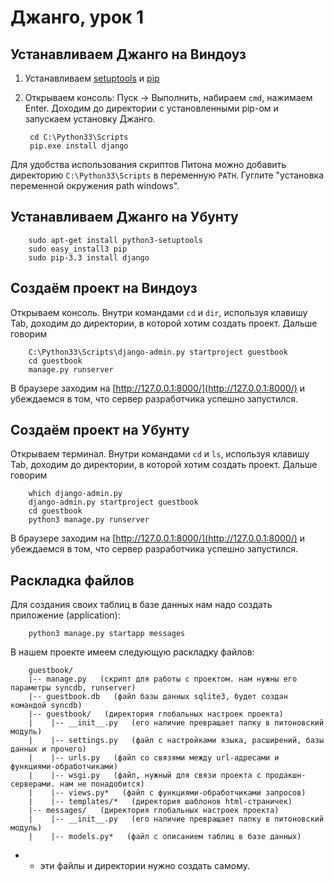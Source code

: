 Джанго, урок 1
==============

Устанавливаем Джанго на Виндоуз
-------------------------------

1. Устанавливаем [setuptools](http://www.lfd.uci.edu/~gohlke/pythonlibs/#setuptools)
и [pip](http://www.lfd.uci.edu/~gohlke/pythonlibs/#pip)

2. Открываем консоль: Пуск → Выполнить, набираем `cmd`, нажимаем Enter. Доходим до директории
с установленными pip-ом и запускаем установку Джанго.
        
        cd C:\Python33\Scripts
        pip.exe install django

Для удобства использования скриптов Питона можно добавить директорию `C:\Python33\Scripts`
в переменную `PATH`. Гуглите "установка переменной окружения path windows".


Устанавливаем Джанго на Убунту
------------------------------

        sudo apt-get install python3-setuptools
        sudo easy_install3 pip
        sudo pip-3.3 install django

Создаём проект на Виндоуз
-------------------------

Открываем консоль. Внутри командами `cd` и `dir`, используя клавишу Tab, доходим до директории, в которой хотим создать проект. Дальше говорим

        C:\Python33\Scripts\django-admin.py startproject guestbook
        cd guestbook
        manage.py runserver

В браузере заходим на [http://127.0.0.1:8000/](http://127.0.0.1:8000/) и убеждаемся в том, что сервер разработчика успешно запустился.


Создаём проект на Убунту
------------------------

Открываем терминал. Внутри командами `cd` и `ls`, используя клавишу Tab, доходим до директории, в которой хотим создать проект. Дальше говорим

        which django-admin.py
        django-admin.py startproject guestbook
        cd guestbook
        python3 manage.py runserver

В браузере заходим на [http://127.0.0.1:8000/](http://127.0.0.1:8000/) и убеждаемся в том, что сервер разработчика успешно запустился.


Раскладка файлов
----------------        

Для создания своих таблиц в базе данных нам надо создать приложение (application):

        python3 manage.py startapp messages

В нашем проекте имеем следующую раскладку файлов:

        guestbook/
        |-- manage.py   (скрипт для работы с проектом. нам нужны его параметры syncdb, runserver)
        |-- guestbook.db   (файл базы данных sqlite3, будет создан командой syncdb)
        |-- guestbook/   (директория глобальных настроек проекта)
        |    |-- __init__.py   (его наличие превращает папку в питоновский модуль)
        |    |-- settings.py   (файл с настройками языка, расширений, базы данных и прочего)
        |    |-- urls.py   (файл со связями между url-адресами и функциями-обработчиками)
        |    |-- wsgi.py   (файл, нужный для связи проекта с продакшн-серверами. нам не понадобится)
        |    |-- views.py*   (файл с функциями-обработчиками запросов)
        |    |-- templates/*   (директория шаблонов html-страничек)
        |-- messages/   (директория глобальных настроек проекта)
        |    |-- __init__.py   (его наличие превращает папку в питоновский модуль)
        |    |-- models.py*   (файл с описанием таблиц в базе данных)

* - эти файлы и директории нужно создать самому.
